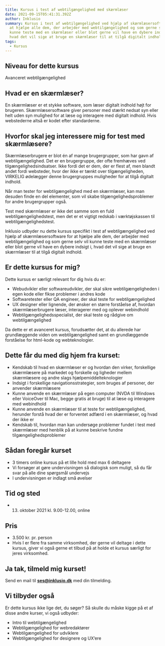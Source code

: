 ```yaml
---
title: Kursus i test af webtilgængelighed med skærmlæser
date: 2021-09-15T05:41:31.392Z
author: Inklusio
summary: Kursus i test af webtilgængelighed ved hjælp af skærmlæsersoftware. For
  at hjælpe alle dem, der arbejder med webtilgængelighed og som gerne selv vil
  kunne teste med en skærmlæser eller blot gerne vil have en dybere indsigt i,
  hvad det vil sige at bruge en skærmlæser til at tilgå digitalt indhold.
tags:
  - Kursus
---
```

## Niveau for dette kursus

Avanceret webtilgængelighed

## Hvad er en skærmlæser?

En skærmlæser er et stykke software, som læser digitalt indhold højt for brugeren. Skærmlæsersoftware giver personer med stærkt nedsat syn eller helt uden syn mulighed for at læse og interagere med digitalt indhold. Hvis webstederne altså er kodet efter standarderne.

## Hvorfor skal jeg interessere mig for test med skærmlæsere?

Skærmlæserbrugere er blot én af mange brugergrupper, som har gavn af webtilgængelighed. Det er en brugergruppe, der ofte fremhæves ved tilgængelighedsindsatser. Ikke fordi det er dem, der er flest af, men blandt andet fordi websteder, hvor der ikke er tænkt over tilgængeligheden, VIRKELIG ødelægger denne brugergruppes muligheder for at tilgå digitalt indhold.

Når man tester for webtilgængelighed med en skærmlæser, kan man desuden finde en del elementer, som vil skabe tilgængelighedsproblemer for andre brugergrupper også.

Test med skærmlæser er ikke det samme som en fuld webtilgængelighedstest, men det er et vigtigt redskab i værktøjskassen til webtilgængelighedstest.

Inklusio udbyder nu dette kursus specifikt i test af webtilgængelighed ved hjælp af skærmlæsersoftware for at hjælpe alle dem, der arbejder med webtilgængelighed og som gerne selv vil kunne teste med en skærmlæser eller blot gerne vil have en dybere indsigt i, hvad det vil sige at bruge en skærmlæser til at tilgå digitalt indhold.

## Er dette kursus for mig?

Dette kursus er særligt relevant for dig hvis du er:

* Webudvikler eller softwareudvikler, der skal sikre webtilgængeligheden i egen kode eller fikse problemer i andres kode
* Softwaretester eller QA engineer, der skal teste for webtilgængelighed
* UX designer eller lignende, der ønsker en større forståelse af, hvordan skærmlæserbrugere læser, interagerer med og oplever webindhold
* Webtilgængelighedsspecialist, der skal teste og rådgive om webtilgængelighed

Da dette er et avanceret kursus, forudsætter det, at du allerede har grundlæggende viden om webtilgængelighed samt en grundlæggende forståelse for html-kode og webteknologier.

## Dette får du med dig hjem fra kurset:

* Kendskab til hvad en skærmlæser er og hvordan den virker, forskellige skærmlæsere på markedet og forskelle og ligheder mellem skærmlæsere og andre slags hjælpemiddelteknologier
* Indsigt i forskellige navigationsstrategier, som bruges af personer, der anvender skærmlæsere
* Kunne anvende en skærmlæser på egen computer (NVDA til Windows eller VoiceOver til Mac, begge gratis at bruge) til at læse og interagere med webindhold
* Kunne anvende en skærmlæser til at teste for webtilgængelighed, herunder forstå hvad der er forventet adfærd i en skærmlæser, og hvad der ikke er
* Kendskab til, hvordan man kan undersøge problemer fundet i test med skærmlæser med henblik på at kunne beskrive fundne tilgængelighedsproblemer

## Sådan foregår kurset

* 3 timers online kursus på et lille hold med max 6 deltagere
* Vi forsøger at gøre undervisningen så dialogisk som muligt, så du får svar på alle dine spørgsmål undervejs
* I undervisningen er indlagt små øvelser

## Tid og sted

* 13. oktober 2021 kl. 9.00-12.00, online

## Pris

* 3.500 kr. pr. person
* Hvis I er flere fra samme virksomhed, der gerne vil deltage i dette kursus, giver vi også gerne et tilbud på at holde et kursus særligt for jeres virksomhed.

## Ja tak, tilmeld mig kurset!

Send en mail til **ses@inklusio.dk** med din tilmelding.

## Vi tilbyder også

Er dette kursus ikke lige det, du søger? 
Så skulle du måske kigge på et af disse andre kurser, vi også udbyder:

* Intro til webtilgængelighed
* Webtilgængelighed for webredaktører
* Webtilgængelighed for udviklere
* Webtilgængelighed for designere og UX’ere